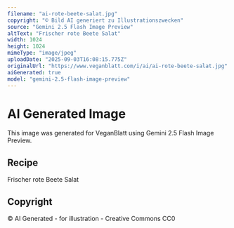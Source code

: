 ```yaml
---
filename: "ai-rote-beete-salat.jpg"
copyright: "© Bild AI generiert zu Illustrationszwecken"
source: "Gemini 2.5 Flash Image Preview"
altText: "Frischer rote Beete Salat"
width: 1024
height: 1024
mimeType: "image/jpeg"
uploadDate: "2025-09-03T16:08:15.775Z"
originalUrl: "https://www.veganblatt.com/i/ai/ai-rote-beete-salat.jpg"
aiGenerated: true
model: "gemini-2.5-flash-image-preview"
---
```


# AI Generated Image

This image was generated for VeganBlatt using Gemini 2.5 Flash Image Preview.

## Recipe
Frischer rote Beete Salat

## Copyright
© AI Generated - for illustration - Creative Commons CC0
